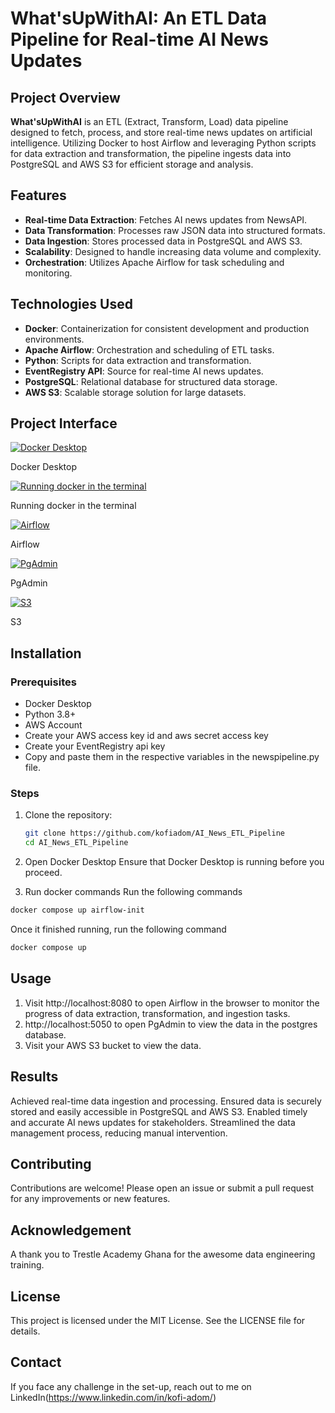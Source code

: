 # What'sUpWithAI: An ETL Data Pipeline for Real-time AI News Updates

## Project Overview
**What'sUpWithAI** is an ETL (Extract, Transform, Load) data pipeline designed to fetch, process, and store real-time news updates on artificial intelligence. Utilizing Docker to host Airflow and leveraging Python scripts for data extraction and transformation, the pipeline ingests data into PostgreSQL and AWS S3 for efficient storage and analysis.

## Features
- **Real-time Data Extraction**: Fetches AI news updates from NewsAPI.
- **Data Transformation**: Processes raw JSON data into structured formats.
- **Data Ingestion**: Stores processed data in PostgreSQL and AWS S3.
- **Scalability**: Designed to handle increasing data volume and complexity.
- **Orchestration**: Utilizes Apache Airflow for task scheduling and monitoring.

## Technologies Used
- **Docker**: Containerization for consistent development and production environments.
- **Apache Airflow**: Orchestration and scheduling of ETL tasks.
- **Python**: Scripts for data extraction and transformation.
- **EventRegistry API**: Source for real-time AI news updates.
- **PostgreSQL**: Relational database for structured data storage.
- **AWS S3**: Scalable storage solution for large datasets.

## Project Interface
[![Docker Desktop](https://iili.io/2Jy2ICF.md.png)](https://freeimage.host/i/2Jy2ICF)

Docker Desktop



[![Running docker in the terminal](https://iili.io/2JyFgmQ.md.png)](https://freeimage.host/i/2JyFgmQ)

Running docker in the terminal



[![Airflow](https://iili.io/2Jyqzge.md.png)](https://freeimage.host/i/2Jyqzge)

Airflow



[![PgAdmin](https://iili.io/2JyB2EP.md.png)](https://freeimage.host/i/2JyB2EP)

PgAdmin



[![S3](https://iili.io/2JyC2t4.md.png)](https://freeimage.host/i/2JyC2t4)

S3



## Installation
### Prerequisites
- Docker Desktop
- Python 3.8+
- AWS Account
- Create your AWS access key id and aws secret access key
- Create your EventRegistry api key
- Copy and paste them in the respective variables in the newspipeline.py file.

### Steps
1. Clone the repository:
   ```bash
   git clone https://github.com/kofiadom/AI_News_ETL_Pipeline
   cd AI_News_ETL_Pipeline
   ```

2. Open Docker Desktop
Ensure that Docker Desktop is running before you proceed.

3. Run docker commands
Run the following commands

```bash
docker compose up airflow-init
```

Once it finished running, run the following command

```bash
docker compose up
```

## Usage
1. Visit http://localhost:8080 to open Airflow in the browser to monitor the progress of data extraction, transformation, and ingestion tasks.
2. http://localhost:5050 to open PgAdmin to view the data in the postgres database.
3. Visit your AWS S3 bucket to view the data.


## Results
Achieved real-time data ingestion and processing.
Ensured data is securely stored and easily accessible in PostgreSQL and AWS S3.
Enabled timely and accurate AI news updates for stakeholders.
Streamlined the data management process, reducing manual intervention.


## Contributing
Contributions are welcome! Please open an issue or submit a pull request for any improvements or new features.

## Acknowledgement
A thank you to Trestle Academy Ghana for the awesome data engineering training.

## License
This project is licensed under the MIT License. See the LICENSE file for details.

## Contact
If you face any challenge in the set-up, reach out to me on LinkedIn(https://www.linkedin.com/in/kofi-adom/)


